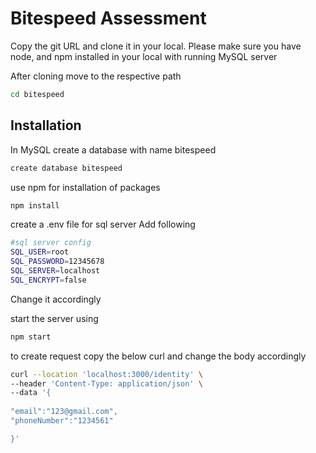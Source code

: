 # Bitespeed Assessment

Copy the git URL and clone it in your local.
Please make sure you have node, and npm installed in your local with running MySQL server

After cloning move to the respective path
```bash
cd bitespeed
```

## Installation

In MySQL create a database with name bitespeed
```bash
create database bitespeed
```

use npm for installation of packages

```bash
npm install
```
create a .env file for sql server
Add following
```bash
#sql server config
SQL_USER=root
SQL_PASSWORD=12345678
SQL_SERVER=localhost
SQL_ENCRYPT=false
```
Change it accordingly

start the server using 
```bash
npm start
```

to create request copy the below curl and change the body accordingly
```bash
curl --location 'localhost:3000/identity' \
--header 'Content-Type: application/json' \
--data '{
	
"email":"123@gmail.com",
"phoneNumber":"1234561"

}'
```
